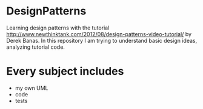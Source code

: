 # DesignPatterns

Learning design patterns with the tutorial http://www.newthinktank.com/2012/08/design-patterns-video-tutorial/ by Derek Banas. In this repository I am trying to understand basic design ideas, analyzing tutorial code.

# Every subject includes
* my own UML
* code
* tests


